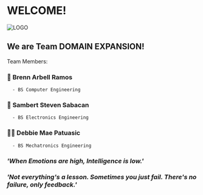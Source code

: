 # WELCOME!
![LOGO](Downloads/images/DomainExpansion-Logo.png)

## We are Team DOMAIN EXPANSION!
Team Members:
###  :construction_worker:  **Brenn Arbell Ramos**
      - BS Computer Engineering
###  :construction_worker: **Sambert Steven Sabacan**
      - BS Electronics Engineering 
###  :construction_worker_woman: **Debbie Mae Patuasic**
      - BS Mechatronics Engineering  
### *'When Emotions are high, Intelligence is low.'*
### *'Not everything's a lesson. Sometimes you just fail. There's no failure, only feedback.'*

